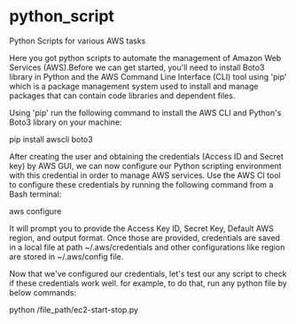 # python_script
Python Scripts for various AWS tasks

Here you got python scripts to automate the management of Amazon Web Services (AWS).Before we can get started, you'll need to install Boto3 library in Python and the AWS Command Line Interface (CLI) tool using 'pip' which is a package management system used to install and manage packages that can contain code libraries and dependent files. 

Using 'pip' run the following command to install the AWS CLI and Python's Boto3 library on your machine:

pip install awscli boto3

After creating the user and obtaining the credentials (Access ID and Secret key) by AWS GUI, we can now configure our Python scripting environment with this credential in order to manage AWS services. Use the AWS CI tool to configure these credentials by running the following command from a Bash terminal: 

aws configure

It will prompt you to provide the Access Key ID, Secret Key, Default AWS region, and output format. Once those are provided, credentials are saved in a local file at path ~/.aws/credentials and other configurations like region are stored in ~/.aws/config file.

Now that we've configured our credentials, let's test our any script to check if these credentials work well. for example, to do that, run any python file by below commands: 

python /file_path/ec2-start-stop.py
